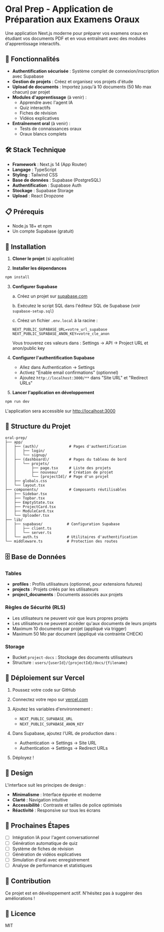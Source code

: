 # Oral Prep - Application de Préparation aux Examens Oraux

Une application Next.js moderne pour préparer vos examens oraux en étudiant vos documents PDF et en vous entraînant avec des modules d'apprentissage interactifs.

## 🚀 Fonctionnalités

- **Authentification sécurisée** : Système complet de connexion/inscription avec Supabase
- **Gestion de projets** : Créez et organisez vos projets d'étude
- **Upload de documents** : Importez jusqu'à 10 documents (50 Mo max chacun) par projet
- **Modules d'apprentissage** (à venir) :
  - Apprendre avec l'agent IA
  - Quiz interactifs
  - Fiches de révision
  - Vidéos explicatives
- **Entraînement oral** (à venir) :
  - Tests de connaissances oraux
  - Oraux blancs complets

## 🛠️ Stack Technique

- **Framework** : Next.js 14 (App Router)
- **Langage** : TypeScript
- **Styling** : Tailwind CSS
- **Base de données** : Supabase (PostgreSQL)
- **Authentification** : Supabase Auth
- **Stockage** : Supabase Storage
- **Upload** : React Dropzone

## 📋 Prérequis

- Node.js 18+ et npm
- Un compte Supabase (gratuit)

## 🔧 Installation

1. **Cloner le projet** (si applicable)

2. **Installer les dépendances**
```bash
npm install
```

3. **Configurer Supabase**

   a. Créez un projet sur [supabase.com](https://supabase.com)
   
   b. Exécutez le script SQL dans l'éditeur SQL de Supabase (voir `supabase-setup.sql`)
   
   c. Créez un fichier `.env.local` à la racine :
   ```
   NEXT_PUBLIC_SUPABASE_URL=votre_url_supabase
   NEXT_PUBLIC_SUPABASE_ANON_KEY=votre_cle_anon
   ```
   
   Vous trouverez ces valeurs dans :
   Settings → API → Project URL et anon/public key

4. **Configurer l'authentification Supabase**
   - Allez dans Authentication → Settings
   - Activez "Enable email confirmations" (optionnel)
   - Ajoutez `http://localhost:3000/**` dans "Site URL" et "Redirect URLs"

5. **Lancer l'application en développement**
```bash
npm run dev
```

L'application sera accessible sur [http://localhost:3000](http://localhost:3000)

## 📁 Structure du Projet

```
oral-prep/
├── app/
│   ├── (auth)/              # Pages d'authentification
│   │   ├── login/
│   │   └── signup/
│   ├── (dashboard)/         # Pages du tableau de bord
│   │   └── projets/
│   │       ├── page.tsx     # Liste des projets
│   │       ├── nouveau/     # Création de projet
│   │       └── [projectId]/ # Page d'un projet
│   ├── globals.css
│   └── layout.tsx
├── components/              # Composants réutilisables
│   ├── Sidebar.tsx
│   ├── Topbar.tsx
│   ├── EmptyState.tsx
│   ├── ProjectCard.tsx
│   ├── ModuleCard.tsx
│   └── Uploader.tsx
├── lib/
│   ├── supabase/           # Configuration Supabase
│   │   ├── client.ts
│   │   └── server.ts
│   └── auth.ts             # Utilitaires d'authentification
└── middleware.ts           # Protection des routes
```

## 🗄️ Base de Données

### Tables

- **profiles** : Profils utilisateurs (optionnel, pour extensions futures)
- **projects** : Projets créés par les utilisateurs
- **project_documents** : Documents associés aux projets

### Règles de Sécurité (RLS)

- Les utilisateurs ne peuvent voir que leurs propres projets
- Les utilisateurs ne peuvent accéder qu'aux documents de leurs projets
- Maximum 10 documents par projet (appliqué via trigger)
- Maximum 50 Mo par document (appliqué via contrainte CHECK)

### Storage

- Bucket `project-docs` : Stockage des documents utilisateurs
- Structure : `users/{userId}/{projectId}/docs/{filename}`

## 🚢 Déploiement sur Vercel

1. Poussez votre code sur GitHub

2. Connectez votre repo sur [vercel.com](https://vercel.com)

3. Ajoutez les variables d'environnement :
   - `NEXT_PUBLIC_SUPABASE_URL`
   - `NEXT_PUBLIC_SUPABASE_ANON_KEY`

4. Dans Supabase, ajoutez l'URL de production dans :
   - Authentication → Settings → Site URL
   - Authentication → Settings → Redirect URLs

5. Déployez !

## 🎨 Design

L'interface suit les principes de design :
- **Minimalisme** : Interface épurée et moderne
- **Clarté** : Navigation intuitive
- **Accessibilité** : Contraste et tailles de police optimisés
- **Réactivité** : Responsive sur tous les écrans

## 📝 Prochaines Étapes

- [ ] Intégration IA pour l'agent conversationnel
- [ ] Génération automatique de quiz
- [ ] Système de fiches de révision
- [ ] Génération de vidéos explicatives
- [ ] Simulation d'oral avec enregistrement
- [ ] Analyse de performance et statistiques

## 🤝 Contribution

Ce projet est en développement actif. N'hésitez pas à suggérer des améliorations !

## 📄 Licence

MIT

